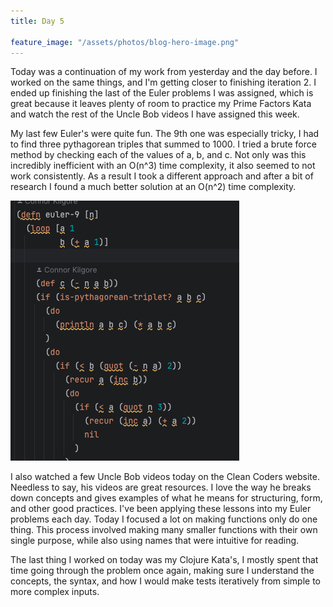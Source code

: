 ```yaml
---
title: Day 5

feature_image: "/assets/photos/blog-hero-image.png"
---
```


Today was a continuation of my work from yesterday and the day before. I worked on the same things, and
I'm getting closer to finishing iteration 2. I ended up finishing the last of the Euler problems
I was assigned, which is great because it leaves plenty of room to practice my Prime Factors Kata and
watch the rest of the Uncle Bob videos I have assigned this week.

My last few Euler's were quite fun. The 9th one was especially tricky, I had to find three pythagorean
triples that summed to 1000. I tried a brute force method by checking each of the values of a, b, and
c. Not only was this incredibly inefficient with an O(n^3) time complexity, it also seemed to not work
consistently. As a result I took a different approach and after a bit of research I found a much better
solution at an O(n^2) time complexity.

![triplet-sum](/assets/photos/triplet-sum.png)

I also watched a few Uncle Bob videos today on the Clean Coders website. Needless to say, his videos
are great resources. I love the way he breaks down concepts and gives examples of what he means for
structuring, form, and other good practices. I've been applying these lessons into my Euler problems
each day. Today I focused a lot on making functions only do one thing. This process involved making many
smaller functions with their own single purpose, while also using names that were intuitive for reading.

The last thing I worked on today was my Clojure Kata's, I mostly spent that time going through the problem
once again, making sure I understand the concepts, the syntax, and how I would make tests iteratively from
simple to more complex inputs.
